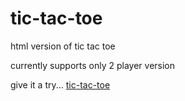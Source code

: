 # tic-tac-toe
html version of tic tac toe

currently supports only 2 player version

give it a try...
[tic-tac-toe](www.paradox-17.github.io/tic-tac-toe/)

